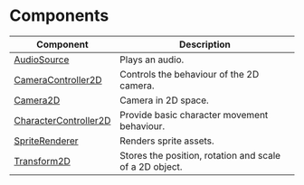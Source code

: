 # Components

| Component                                         | Description                                             |
| ------------------------------------------------- | ------------------------------------------------------- |
| [AudioSource](AudioSource.md)                     | Plays an audio.                                         |
| [CameraController2D](CameraController2D.md)       | Controls the behaviour of the 2D camera.                |
| [Camera2D](Camera2D.md)                           | Camera in 2D space.                                     |
| [CharacterController2D](CharacterController2D.md) | Provide basic character movement behaviour.             |
| [SpriteRenderer](SpriteRenderer.md)               | Renders sprite assets.                                  |
| [Transform2D](Transform2D.md)                     | Stores the position, rotation and scale of a 2D object. |
